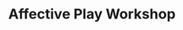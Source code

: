 ---
layout: default
category: session
id: affective-play-workshop
title: Affective Play Workshop
permalink: /schedule#affective-play-workshop

day: Friday
time: 7&colon;00pm - 7&colon;50pm
timeorder: 3
room: Main Space

talks:
  - Coffee&colon; a misunderstanding
---